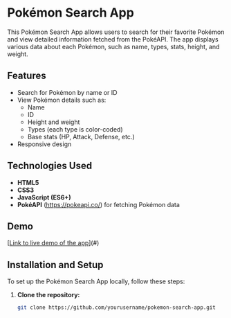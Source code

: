 # Pokémon Search App

This Pokémon Search App allows users to search for their favorite Pokémon and view detailed information fetched from the PokéAPI. The app displays various data about each Pokémon, such as name, types, stats, height, and weight.

## Features

- Search for Pokémon by name or ID
- View Pokémon details such as:
  - Name
  - ID
  - Height and weight
  - Types (each type is color-coded)
  - Base stats (HP, Attack, Defense, etc.)
- Responsive design

## Technologies Used

- **HTML5**
- **CSS3**
- **JavaScript (ES6+)**
- **PokéAPI** (https://pokeapi.co/) for fetching Pokémon data

## Demo

[[Link to live demo of the app](https://codepen.io/itsadrianapaiva/pen/oNKzxey)](#)

## Installation and Setup

To set up the Pokémon Search App locally, follow these steps:

1. **Clone the repository:**

   ```bash
   git clone https://github.com/yourusername/pokemon-search-app.git
